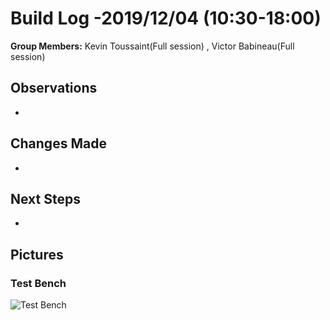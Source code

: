   # Build Log -2019/12/04  (10:30-18:00)
    
   **Group Members:**  Kevin Toussaint(Full session) , Victor Babineau(Full session)
  
   ## Observations
    
   *
   
    
   ## Changes Made
    
   * 
   
   ## Next Steps
   
   * 
   

   ## Pictures

   ### Test Bench
   ![Test Bench](https://github.com/uOttawaDrone/drone-fall-2019/blob/master/docs/img/Soldered%20PSB.PNG?raw=true "Testbench.jpg")
   
